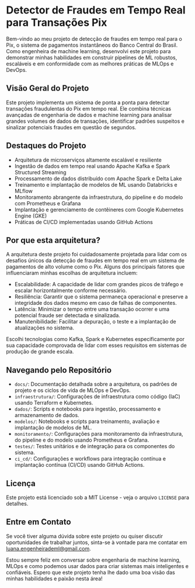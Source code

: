 # Detector de Fraudes em Tempo Real para Transações Pix

Bem-vindo ao meu projeto de detecção de fraudes em tempo real para o Pix, o sistema de pagamentos instantâneos do Banco Central do Brasil. Como engenheira de machine learning, desenvolvi este projeto para demonstrar minhas habilidades em construir pipelines de ML robustos, escaláveis e em conformidade com as melhores práticas de MLOps e DevOps.

## Visão Geral do Projeto

Este projeto implementa um sistema de ponta a ponta para detectar transações fraudulentas do Pix em tempo real. Ele combina técnicas avançadas de engenharia de dados e machine learning para analisar grandes volumes de dados de transações, identificar padrões suspeitos e sinalizar potenciais fraudes em questão de segundos.

## Destaques do Projeto

- Arquitetura de microserviços altamente escalável e resiliente
- Ingestão de dados em tempo real usando Apache Kafka e Spark Structured Streaming
- Processamento de dados distribuído com Apache Spark e Delta Lake
- Treinamento e implantação de modelos de ML usando Databricks e MLflow
- Monitoramento abrangente da infraestrutura, do pipeline e do modelo com Prometheus e Grafana
- Implantação e gerenciamento de contêineres com Google Kubernetes Engine (GKE)
- Práticas de CI/CD implementadas usando GitHub Actions

## Por que esta arquitetura?

A arquitetura deste projeto foi cuidadosamente projetada para lidar com os desafios únicos da detecção de fraudes em tempo real em um sistema de pagamentos de alto volume como o Pix. Alguns dos principais fatores que influenciaram minhas escolhas de arquitetura incluem:

- Escalabilidade: A capacidade de lidar com grandes picos de tráfego e escalar horizontalmente conforme necessário.
- Resiliência: Garantir que o sistema permaneça operacional e preserve a integridade dos dados mesmo em caso de falhas de componentes.
- Latência: Minimizar o tempo entre uma transação ocorrer e uma potencial fraude ser detectada e sinalizada.
- Manutenibilidade: Facilitar a depuração, o teste e a implantação de atualizações no sistema.

Escolhi tecnologias como Kafka, Spark e Kubernetes especificamente por sua capacidade comprovada de lidar com esses requisitos em sistemas de produção de grande escala.

## Navegando pelo Repositório

- `docs/`: Documentação detalhada sobre a arquitetura, os padrões de projeto e os ciclos de vida de MLOps e DevOps.
- `infraestrutura/`: Configurações de infraestrutura como código (IaC) usando Terraform e Kubernetes.
- `dados/`: Scripts e notebooks para ingestão, processamento e armazenamento de dados.
- `modelos/`: Notebooks e scripts para treinamento, avaliação e implantação de modelos de ML.
- `monitoramento/`: Configurações para monitoramento da infraestrutura, do pipeline e do modelo usando Prometheus e Grafana.
- `testes/`: Testes unitários e de integração para os componentes do sistema.
- `ci_cd/`: Configurações e workflows para integração contínua e implantação contínua (CI/CD) usando GitHub Actions.

## Licença

Este projeto está licenciado sob a MIT License - veja o arquivo `LICENSE` para detalhes.

## Entre em Contato

Se você tiver alguma dúvida sobre este projeto ou quiser discutir oportunidades de trabalhar juntos, sinta-se à vontade para me contatar em luana.engenheirademl@gmail.com.

Estou sempre feliz em conversar sobre engenharia de machine learning, MLOps e como podemos usar dados para criar sistemas mais inteligentes e confiáveis. Espero que este projeto tenha lhe dado uma boa visão das minhas habilidades e paixão nesta área!
